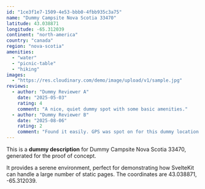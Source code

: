 ```yaml
---
id: "1ce3f1e7-1509-4e53-bbb0-4fbb935c3a75"
name: "Dummy Campsite Nova Scotia 33470"
latitude: 43.038871
longitude: -65.312039
continent: "north-america"
country: "canada"
region: "nova-scotia"
amenities:
  - "water"
  - "picnic-table"
  - "hiking"
images:
  - "https://res.cloudinary.com/demo/image/upload/v1/sample.jpg"
reviews:
  - author: "Dummy Reviewer A"
    date: "2025-05-03"
    rating: 4
    comment: "A nice, quiet dummy spot with some basic amenities."
  - author: "Dummy Reviewer B"
    date: "2025-08-06"
    rating: 2
    comment: "Found it easily. GPS was spot on for this dummy location."
---
```


This is a **dummy description** for Dummy Campsite Nova Scotia 33470, generated for the proof of concept.

It provides a serene environment, perfect for demonstrating how SvelteKit can handle a large number of static pages. The coordinates are 43.038871, -65.312039.
